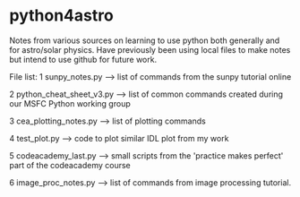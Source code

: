 # python4astro
Notes from various sources on learning to use python both generally and for astro/solar physics.
Have previously been using local files to make notes but intend to use github for future work.


File list:
1 sunpy_notes.py --> list of commands from the sunpy tutorial online

2 python_cheat_sheet_v3.py --> list of common commands created during our MSFC Python working group

3 cea_plotting_notes.py --> list of plotting commands

4 test_plot.py --> code to plot similar IDL plot from my work

5 codeacademy_last.py --> small scripts from the 'practice makes perfect' part of the codeacademy course

6 image_proc_notes.py --> list of commands from image processing tutorial. 

